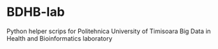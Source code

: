 # BDHB-lab
Python helper scrips for Politehnica University of Timisoara Big Data in Health and Bioinformatics laboratory
